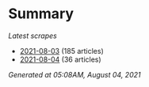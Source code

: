 # Summary
*Latest scrapes*
* [2021-08-03](https://github.com/nuuuwan/news_lk/blob/data/news_lk.2021-08-03.json) (185 articles)
* [2021-08-04](https://github.com/nuuuwan/news_lk/blob/data/news_lk.2021-08-04.json) (36 articles)

*Generated at 05:08AM, August 04, 2021*